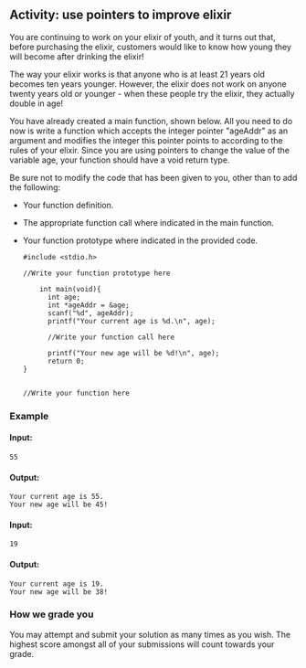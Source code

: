 ## Activity: use pointers to improve elixir

You are continuing to work on your elixir of youth, and it turns out that, before purchasing the elixir, customers would like to know how young they will become after drinking the elixir!

The way your elixir works is that anyone who is at least 21 years old becomes ten years younger. However, the elixir does not work on anyone twenty years old or younger - when these people try the elixir, they actually double in age!

You have already created a main function, shown below. All you need to do now is write a function which accepts the integer pointer "ageAddr" as an argument and modifies the integer this pointer points to according to the rules of your elixir. Since you are using pointers to change the value of the variable age, your function should have a void return type. 

Be sure not to modify the code that has been given to you, other than to add the following:

- Your function definition.
- The appropriate function call where indicated in the main function.
- Your function prototype where indicated in the provided code.

      #include <stdio.h>

      //Write your function prototype here

          int main(void){
	        int age;
	        int *ageAddr = &age;
	        scanf("%d", ageAddr);
	        printf("Your current age is %d.\n", age);

	        //Write your function call here

	        printf("Your new age will be %d!\n", age);
	        return 0;
      }


      //Write your function here
      
### Example

#### Input:

    55

#### Output:

    Your current age is 55.
    Your new age will be 45!

#### Input:

    19

#### Output:

    Your current age is 19.
    Your new age will be 38!

### How we grade you

You may attempt and submit your solution as many times as you wish. The highest score amongst all of your submissions will count towards your grade.
